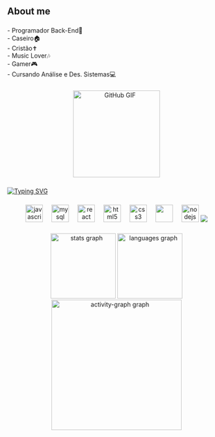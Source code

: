 <h2 align="left">About me</h2>

###

<p align="left">- Programador Back-End👾<br>- Caseiro🏠<br>- Cristão✝<br>- Music Lover🎶<br>- Gamer🎮<br>- Cursando Análise e Des. Sistemas💻</p>

###

<div align="center">
  <img src="https://media.giphy.com/media/UCQ5LookOT2ufbsGiT/giphy-downsized-large.gif" alt="GitHub GIF" style="height:200px;"/>
</div>

###

<a href="https://git.io/typing-svg"><img src="https://readme-typing-svg.demolab.com?font=Bona+Nova+SC&size=35&pause=1000&color=F73927&center=true&vCenter=true&height=66&lines=Programming+Fire..." alt="Typing SVG" /></a>

###

###

<div align="center">
  <img src="https://cdn.jsdelivr.net/gh/devicons/devicon/icons/javascript/javascript-original.svg" height="40" alt="javascript logo"  />
  <img width="12" />
  <img src="https://cdn.jsdelivr.net/gh/devicons/devicon/icons/mysql/mysql-original.svg" height="40" alt="mysql logo"  />
  <img width="12" />
  <img src="https://cdn.jsdelivr.net/gh/devicons/devicon/icons/react/react-original.svg" height="40" alt="react logo"  />
  <img width="12" />
  <img src="https://cdn.jsdelivr.net/gh/devicons/devicon/icons/html5/html5-original.svg" height="40" alt="html5 logo"  />
  <img width="12" />
  <img src="https://cdn.jsdelivr.net/gh/devicons/devicon/icons/css3/css3-original.svg" height="40" alt="css3 logo"  />
  <img width="12" />
 <img src="https://cdn.jsdelivr.net/gh/devicons/devicon@latest/icons/insomnia/insomnia-original.svg" height="40" />    
  <img width="12" />
  <img src="https://cdn.jsdelivr.net/gh/devicons/devicon/icons/nodejs/nodejs-original-wordmark.svg" height="40" alt="nodejs logo"  />
  <img src="https://cdn.jsdelivr.net/gh/devicons/devicon@latest/icons/axios/axios-plain.svg" />
</div>

###
<div align="center">
  <img src="https://github-readme-stats.vercel.app/api?username=Zuitow&hide_title=false&hide_rank=false&show_icons=true&include_all_commits=true&count_private=true&disable_animations=false&theme=aura&locale=en&hide_border=false&order=1&custom_title=Meus%20Status" height="150" alt="stats graph"  />
  <img src="https://github-readme-stats.vercel.app/api/top-langs?username=Zuitow&locale=en&hide_title=false&layout=compact&card_width=320&langs_count=4&theme=aura&hide_border=false&order=2" height="150" alt="languages graph"  />
  <img src="https://github-readme-activity-graph.vercel.app/graph?username=Zuitow&radius=16&theme=redical&area=true&order=5" height="300" alt="activity-graph graph"  />
</div>

###




